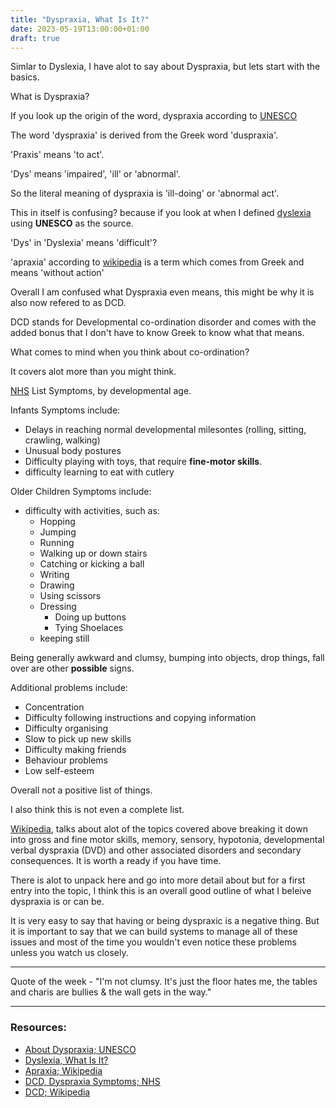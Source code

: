 ```yaml
---
title: "Dyspraxia, What Is It?"
date: 2023-05-19T13:00:00+01:00
draft: true
---
```


Simlar to Dyslexia, I have alot to say about Dyspraxia, but lets start with the basics.

What is Dyspraxia?

If you look up the origin of the word, dyspraxia according to [UNESCO](https://mgiep.unesco.org/article/about-dyspraxia)

The word 'dyspraxia' is derived from the Greek word 'duspraxia'. 

'Praxis' means 'to act'. 

'Dys' means 'impaired', 'ill' or 'abnormal'. 

So the literal meaning of dyspraxia is 'ill-doing' or 'abnormal act'.

This in itself is confusing? because if you look at when I defined [dyslexia](https://blog.jasonatkinson.co.uk/posts/dyslexia-what-is-it/) using **UNESCO** as the source. 

'Dys' in 'Dyslexia' means 'difficult'?

'apraxia' according to [wikipedia](https://en.wikipedia.org/wiki/Apraxia) is a term which comes from Greek and means 'without action'

Overall I am confused what Dyspraxia even means, this might be why it is also now refered to as DCD.

DCD stands for Developmental co-ordination disorder and comes with the added bonus that I don't have to know Greek to know what that means.

What comes to mind when you think about co-ordination?

It covers alot more than you might think.

[NHS](https://www.nhs.uk/conditions/developmental-coordination-disorder-dyspraxia/symptoms/) List Symptoms, by developmental age.

Infants Symptoms include:

- Delays in reaching normal developmental milesontes (rolling, sitting, crawling, walking)
- Unusual body postures
- Difficulty playing with toys, that require **fine-motor skills**.
- difficulty learning to eat with cutlery

Older Children Symptoms include:

- difficulty with activities, such as:
    - Hopping 
    - Jumping
    - Running
    - Walking up or down stairs
    - Catching or kicking a ball
    - Writing
    - Drawing
    - Using scissors
    - Dressing
        - Doing up buttons
        - Tying Shoelaces
    - keeping still

Being generally awkward and clumsy, bumping into objects, drop things, fall over are other **possible** signs.

Additional problems include:

- Concentration
- Difficulty following instructions and copying information
- Difficulty organising
- Slow to pick up new skills
- Difficulty making friends
- Behaviour problems
- Low self-esteem

Overall not a positive list of things.

I also think this is not even a complete list.

[Wikipedia](https://en.wikipedia.org/wiki/Developmental_coordination_disorder), talks about alot of the topics covered above breaking it down into gross and fine motor skills, memory, sensory, hypotonia, developmental verbal dyspraxia (DVD) and other associated disorders and secondary consequences. It is worth a ready if you have time.

There is alot to unpack here and go into more detail about but for a first entry into the topic, I think this is an overall good outline of what I beleive dyspraxia is or can be.

It is very easy to say that having or being dyspraxic is a negative thing. But it is important to say that we can build systems to manage all of these issues and most of the time you wouldn't even notice these problems unless you watch us closely.

<!-- can dyspraxia be a super power? -->

---

Quote of the week - "I'm not clumsy. It's just the floor hates me, the tables and charis are bullies & the wall gets in the way."

---

### Resources:

- [About Dyspraxia; UNESCO](https://mgiep.unesco.org/article/about-dyspraxia)
- [Dyslexia, What Is It?](https://blog.jasonatkinson.co.uk/posts/dyslexia-what-is-it/)
- [Apraxia; Wikipedia](https://en.wikipedia.org/wiki/Apraxia)
- [DCD, Dyspraxia Symptoms; NHS](https://www.nhs.uk/conditions/developmental-coordination-disorder-dyspraxia/symptoms/)
- [DCD; Wikipedia](https://en.wikipedia.org/wiki/Developmental_coordination_disorder)

<!-- 
- [DCD, Dyspraxia; NHS](https://www.nhs.uk/conditions/developmental-coordination-disorder-dyspraxia/)
- [DCD, Dyspraxia Symptoms; NHS](https://www.nhs.uk/conditions/developmental-coordination-disorder-dyspraxia/symptoms/)
- [DCD, Dyspraxia in Adults; NHS](https://www.nhs.uk/conditions/developmental-coordination-disorder-dyspraxia-in-adults/)
- [DCD, Dyspraxia Treatment; NHS](https://www.nhs.uk/conditions/developmental-coordination-disorder-dyspraxia/treatment/)
- [DCD, Dyspraxia Diagnosis; NHS](https://www.nhs.uk/conditions/developmental-coordination-disorder-dyspraxia/diagnosis/)

- [DCD; Wikipedia](https://en.wikipedia.org/wiki/Developmental_coordination_disorder)

- [What is Dyspraxia; Dyspraxia Foundation](https://dyspraxiafoundation.org.uk/what_is_dyspraxia/dyspraxia-at-a-glance/)

- [Dyspraxia (DCD); British Dyslexia Association](https://www.bdadyslexia.org.uk/dyslexia/neurodiversity-and-co-occurring-differences/dyspraxia) 

-->

